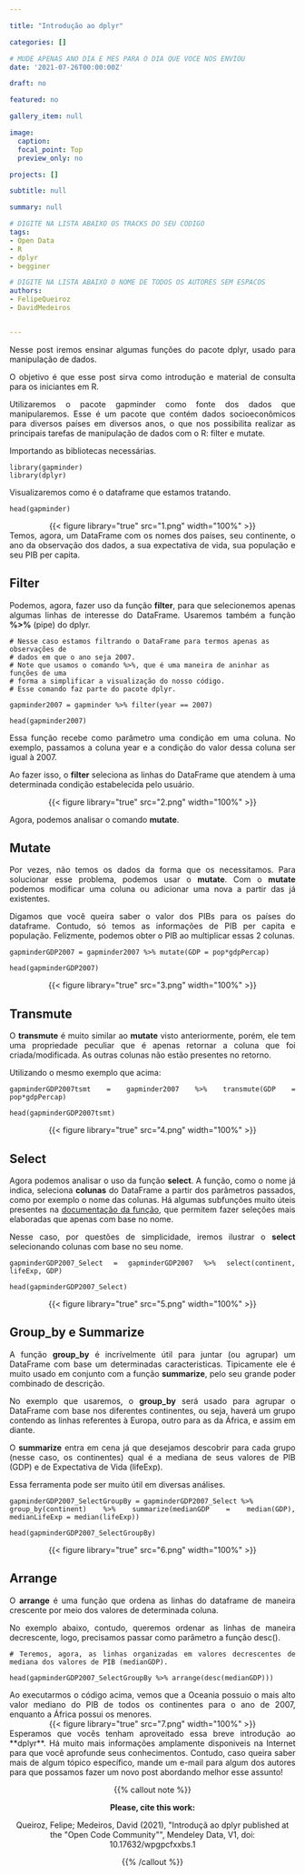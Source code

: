 ```yaml
---

title: "Introdução ao dplyr"

categories: []

# MUDE APENAS ANO DIA E MES PARA O DIA QUE VOCE NOS ENVIOU
date: '2021-07-26T00:00:00Z' 

draft: no

featured: no

gallery_item: null

image:
  caption: 
  focal_point: Top
  preview_only: no

projects: []

subtitle: null

summary: null

# DIGITE NA LISTA ABAIXO OS TRACKS DO SEU CODIGO
tags: 
- Open Data
- R
- dplyr
- begginer

# DIGITE NA LISTA ABAIXO O NOME DE TODOS OS AUTORES SEM ESPACOS
authors:
- FelipeQueiroz
- DavidMedeiros


---
```

<div align="justify">

Nesse post iremos ensinar algumas funções do pacote dplyr, usado para manipulação de dados.
  
O objetivo é que esse post sirva como introdução e material de consulta para os iniciantes em R. 

Utilizaremos o pacote gapminder como fonte dos dados que manipularemos. Esse é um pacote que contém dados socioeconômicos para diversos países em diversos anos, o que nos possibilita realizar as principais tarefas de manipulação de dados com o R: filter e mutate.

</div>
Importando as bibliotecas necessárias.

    library(gapminder)
    library(dplyr)

Visualizaremos como é o dataframe que estamos tratando.

    head(gapminder)

<div align="center">
{{< figure library="true" src="1.png" width="100%" >}}
</div>

<div align="justify">
Temos, agora, um DataFrame com os nomes dos países, seu continente, o ano da observação dos dados, a sua expectativa de vida, sua população e seu PIB per capita.

## Filter

Podemos, agora, fazer uso da função **filter**, para que selecionemos apenas algumas linhas de interesse do DataFrame. 
Usaremos também a função **%>%** (pipe) do dplyr.

</div>

    # Nesse caso estamos filtrando o DataFrame para termos apenas as observações de 
    # dados em que o ano seja 2007.
    # Note que usamos o comando %>%, que é uma maneira de aninhar as funções de uma 
    # forma a simplificar a visualização do nosso código.
    # Esse comando faz parte do pacote dplyr.

    gapminder2007 = gapminder %>% filter(year == 2007)

    head(gapminder2007)

<div align="justify">
Essa função recebe como parâmetro uma condição em uma coluna. No exemplo, passamos a coluna year e a condição do valor dessa coluna ser igual à 2007. 

Ao fazer isso, o **filter** seleciona as linhas do DataFrame que atendem à uma determinada condição estabelecida pelo usuário.

<div align="center">
{{< figure library="true" src="2.png" width="100%" >}}
</div>
<div align="justify">

Agora, podemos analisar o comando **mutate**.

## Mutate
 
Por vezes, não temos os dados da forma que os necessitamos. Para solucionar esse problema, podemos usar o **mutate**. Com o **mutate** podemos modificar uma coluna ou adicionar uma nova a partir das já existentes.

Digamos que você queira saber o valor dos PIBs para os países do dataframe. Contudo, só temos as informações de PIB per capita e população. Felizmente, podemos obter o PIB ao multiplicar essas 2 colunas. 

</div>

    gapminderGDP2007 = gapminder2007 %>% mutate(GDP = pop*gdpPercap)

    head(gapminderGDP2007)

<div align="center">
{{< figure library="true" src="3.png" width="100%" >}}
</div>

## Transmute
<div align="justify">

O **transmute** é muito similar ao **mutate** visto anteriormente, porém, ele tem uma propriedade peculiar que é apenas retornar a coluna que foi criada/modificada. As outras colunas não estão presentes no retorno.

Utilizando o mesmo exemplo que acima:

</div>

    gapminderGDP2007tsmt = gapminder2007 %>% transmute(GDP = pop*gdpPercap)

    head(gapminderGDP2007tsmt)

<div align="center">
{{< figure library="true" src="4.png" width="100%" >}}
</div>

## Select
<div align="justify">

Agora podemos analisar o uso da função **select**. A função, como o nome já indica, seleciona **colunas** do DataFrame a partir dos parâmetros passados, como por exemplo o nome das colunas. Há algumas subfunções muito úteis presentes na [documentação da função](https://dplyr.tidyverse.org/reference/select.html), que permitem fazer seleções mais elaboradas que apenas com base no nome.

Nesse caso, por questões de simplicidade, iremos ilustrar o **select** selecionando colunas com base no seu nome.

</div>


    gapminderGDP2007_Select = gapminderGDP2007 %>% select(continent, lifeExp, GDP)
    
    head(gapminderGDP2007_Select)

<div align="center">
{{< figure library="true" src="5.png" width="100%" >}}
</div>

<div align="justify">

## Group_by e Summarize

A função **group_by** é incrívelmente útil para juntar (ou agrupar) um DataFrame com base um determinadas caracteristicas. Tipicamente ele é muito usado em conjunto com a função **summarize**, pelo seu grande poder combinado de descrição. 

No exemplo que usaremos, o **group_by** será usado para agrupar o DataFrame com base nos diferentes continentes, ou seja, haverá um grupo contendo as linhas referentes à Europa, outro para as da África, e assim em diante.

O **summarize** entra em cena já que desejamos descobrir para cada grupo (nesse caso, os continentes) qual é a mediana de seus valores de PIB (GDP) e de Expectativa de Vida (lifeExp). 

Essa ferramenta pode ser muito útil em diversas análises.

</div>

    gapminderGDP2007_SelectGroupBy = gapminderGDP2007_Select %>% 
    group_by(continent) %>% summarize(medianGDP = median(GDP), medianLifeExp = median(lifeExp))

    head(gapminderGDP2007_SelectGroupBy)

<div align="center">
{{< figure library="true" src="6.png" width="100%" >}}
</div>

## Arrange

<div align="justify">

O **arrange** é uma função que ordena as linhas do dataframe de maneira crescente por meio dos valores de determinada coluna.

No exemplo abaixo, contudo, queremos ordenar as linhas de maneira decrescente, logo, precisamos passar como parâmetro a função desc().

</div>

    # Teremos, agora, as linhas organizadas em valores decrescentes de mediana dos valores de PIB (medianGDP).

    head(gapminderGDP2007_SelectGroupBy %>% arrange(desc(medianGDP)))

<div align="justify">
Ao executarmos o código acima, vemos que a Oceania possuio o mais alto valor mediano do PIB de todos os continentes para o ano de 2007, enquanto a África possui os menores.
</div>

<div align="center">
{{< figure library="true" src="7.png" width="100%" >}}
</div>

<div align="center"><div align="justify">
Esperamos que vocês tenham aproveitado essa breve introdução ao **dplyr**. Há muito mais informações amplamente disponiveis na Internet para que você aprofunde seus conhecimentos. Contudo, caso queira saber mais de algum tópico específico, mande um e-mail para algum dos autores para que possamos fazer um novo post abordando melhor esse assunto!
</div>




{{% callout note %}}

**Please, cite this work:**

Queiroz, Felipe; Medeiros, David (2021), "Introduçã ao dplyr published at the "Open Code Community"", Mendeley Data, V1, doi: 10.17632/wpgpcfxxbs.1

{{% /callout %}}
           

